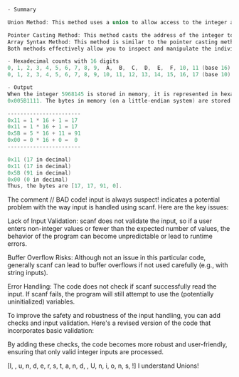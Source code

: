 ```c
- Summary

Union Method: This method uses a union to allow access to the integer as both an int and an array of char without any casting. It provides a clear and direct way to inspect the individual bytes of the integer.

Pointer Casting Method: This method casts the address of the integer to a char* and then accesses the individual bytes using pointer arithmetic. It achieves the same result but is less straightforward.
Array Syntax Method: This method is similar to the pointer casting method but uses array syntax for accessing the bytes. It is a bit more readable compared to pointer arithmetic.
Both methods effectively allow you to inspect and manipulate the individual bytes of an integer in C. The union method is generally preferred for its simplicity and clarity.

- Hexadecimal counts with 16 digits
0, 1, 2, 3, 4, 5, 6, 7, 8, 9,  A,  B,  C,  D,  E,  F, 10, 11 (base 16)
0, 1, 2, 3, 4, 5, 6, 7, 8, 9, 10, 11, 12, 13, 14, 15, 16, 17 (base 10)

- Output
When the integer 5968145 is stored in memory, it is represented in hexadecimal as 
0x005B1111. The bytes in memory (on a little-endian system) are stored in reverse order, so 5968145 is stored as: 

-----------------------
0x11 = 1 * 16 + 1 = 17
0x11 = 1 * 16 + 1 = 17
0x5B = 5 * 16 + 11 = 91
0x00 = 0 * 16 + 0 =  0
-----------------------

0x11 (17 in decimal)
0x11 (17 in decimal)
0x5B (91 in decimal)
0x00 (0 in decimal)
Thus, the bytes are [17, 17, 91, 0].
```

The comment // BAD code! input is always suspect! indicates a potential problem with the way input is handled using scanf. Here are the key issues:

Lack of Input Validation: scanf does not validate the input, so if a user enters non-integer values or fewer than the expected number of values, the behavior of the program can become unpredictable or lead to runtime errors.

Buffer Overflow Risks: Although not an issue in this particular code, generally scanf can lead to buffer overflows if not used carefully (e.g., with string inputs).

Error Handling: The code does not check if scanf successfully read the input. If scanf fails, the program will still attempt to use the (potentially uninitialized) variables.

To improve the safety and robustness of the input handling, you can add checks and input validation. Here's a revised version of the code that incorporates basic validation:

By adding these checks, the code becomes more robust and user-friendly, ensuring that only valid integer inputs are processed.


[I,  , u, n, d, e, r, s, t, a, n, d,  , U, n, i, o, n, s, !]
I understand Unions!


